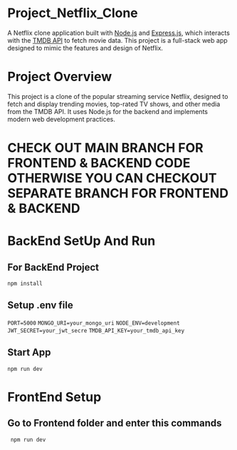# Project_Netflix_Clone

A Netflix clone application built with [Node.js](https://nodejs.org/) and [Express.js](https://expressjs.com/), which interacts with the [TMDB API](https://www.themoviedb.org/) to fetch movie data. This project is a full-stack web app designed to mimic the features and design of Netflix.

# Project Overview
This project is a clone of the popular streaming service Netflix, designed to fetch and display trending movies, top-rated TV shows, and other media from the TMDB API. It uses Node.js for the backend and implements modern web development practices.

# CHECK OUT MAIN BRANCH FOR FRONTEND & BACKEND CODE OTHERWISE YOU CAN CHECKOUT SEPARATE BRANCH FOR FRONTEND & BACKEND 

# BackEnd SetUp And Run

  ## For BackEnd Project 
  ```npm install```

  ## Setup .env file
  `PORT=5000`
  `MONGO_URI=your_mongo_uri`
  `NODE_ENV=development`
  `JWT_SECRET=your_jwt_secre`
  `TMDB_API_KEY=your_tmdb_api_key`

  ## Start App
  `npm run dev`

# FrontEnd Setup

  ## Go to Frontend folder and enter this commands

  ``` npm install
   npm run dev 
